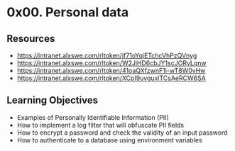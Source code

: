 # 0x00. Personal data

## Resources
* <https://intranet.alxswe.com/rltoken/jf71oYqiETchcVhPzQVnyg>
* <https://intranet.alxswe.com/rltoken/W2JiHD6cbJY1scJORyLqnw>
* <https://intranet.alxswe.com/rltoken/41oaQXfzwnF1i-wT8W0vHw>
* <https://intranet.alxswe.com/rltoken/XCpI9uvguxlTCsAeRCW6SA>

## Learning Objectives
* Examples of Personally Identifiable Information (PII)
* How to implement a log filter that will obfuscate PII fields
* How to encrypt a password and check the validity of an input password
* How to authenticate to a database using environment variables

